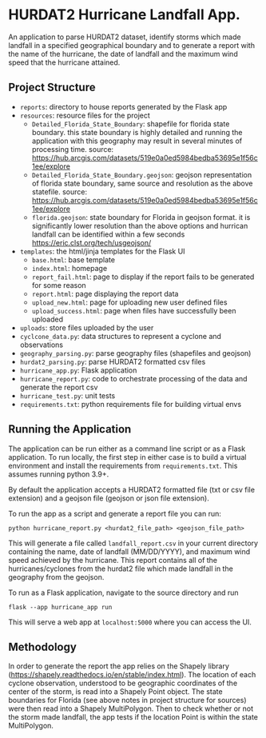 # HURDAT2 Hurricane Landfall App.

An application to parse HURDAT2 dataset, identify storms which made landfall in a specified geographical boundary and to generate a report with the name of the hurricane, the date of landfall and the maximum wind speed that the hurricane attained. 

## Project Structure

- `reports`: directory to house reports generated by the Flask app
- `resources`: resource files for the project
    - `Detailed_Florida_State_Boundary`: shapefile for florida state boundary. this state boundary is highly detailed and running the application with this geography may result in several minutes of processing time. source: https://hub.arcgis.com/datasets/519e0a0ed5984bedba53695e1f56c1ee/explore
    - `Detailed_Florida_State_Boundary.geojson`: geojson representation of florida state boundary, same source and resolution as the above statefile. source: https://hub.arcgis.com/datasets/519e0a0ed5984bedba53695e1f56c1ee/explore
    - `florida.geojson`: state boundary for Florida in geojson format. it is significantly lower resolution than the above options and hurrican landfall can be identified within a few seconds https://eric.clst.org/tech/usgeojson/
- `templates`: the html/jinja templates for the Flask UI
    - `base.html`: base template
    - `index.html`: homepage
    - `report_fail.html`: page to display if the report fails to be generated for some reason
    - `report.html`: page displaying the report data
    - `upload_new.html`: page for uploading new user defined files
    - `upload_success.html`: page when files have successfully been uploaded
- `uploads`: store files uploaded by the user 
- `cyclcone_data.py`: data structures to represent a cyclone and observations
- `geography_parsing.py`: parse geography files (shapefiles and geojson)
- `hurdat2_parsing.py`: parse HURDAT2 formatted csv files
- `hurricane_app.py`: Flask application 
- `hurricane_report.py`: code to orchestrate processing of the data and generate the report csv
- `hurricane_test.py`: unit tests
- `requirements.txt`: python requirements file for building virtual envs

## Running the Application

The application can be run either as a command line script or as a Flask application. To run locally, the first step in either case is to build a virtual environment and install the requirements from `requirements.txt`. This assumes running python 3.9+.

By default the application accepts a HURDAT2 formatted file (txt or csv file extension) and a geojson file (geojson or json file extension).

To run the app as a script and generate a report file you can run:

```
python hurricane_report.py <hurdat2_file_path> <geojson_file_path>
```

This will generate a file called `landfall_report.csv` in your current directory containing the name, date of landfall (MM/DD/YYYY), and maximum wind speed achieved by the hurricane. This report contains all of the hurricanes/cyclones from the hurdat2 file which made landfall in the geography from the geojson. 

To run as a Flask application, navigate to the source directory and run 

```
flask --app hurricane_app run
```

This will serve a web app at `localhost:5000` where you can access the UI. 

## Methodology

In order to generate the report the app relies on the Shapely library (https://shapely.readthedocs.io/en/stable/index.html). The location of each cyclone observation, understood to be geographic coordinates of the center of the storm, is read into a Shapely Point object. The state boundaries for Florida (see above notes in project structure for sources) were then read into a Shapely MultiPolygon. Then to check whether or not the storm made landfall, the app tests if the location Point is within the state MultiPolygon.